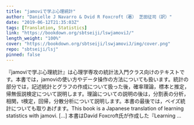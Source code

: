 ```yaml
---
title: "jamoviで学ぶ心理統計"
author: "Danielle J Navarro & Dvid R Foxcroft（著） 芝田征司（訳）"
date: "2019-06-12T21:35:03Z"
tags: [Translation, Statistics]
link: "https://bookdown.org/sbtseiji/lswjamoviJ/"
length_weight: "100%"
cover: "https://bookdown.org/sbtseiji/lswjamoviJ/img/cover.png"
repo: "sbtseiji/lsj"
pinned: false
---
```


『jamoviで学ぶ心理統計』は心理学専攻の統計法入門クラス向けのテキストです。本書では，jamoviの使い方やデータ操作の方法についても扱います。統計の部分では，記述統計とグラフの作成について扱った後，確率理論，標本と推定，帰無仮説検定について説明します。理論についての説明の後は，分割表の分析，相関，t検定，回帰，分散分析について説明します。本書の最後では，ベイズ統計についても取りあげます。This book is a Japanese translation of learning statistics with jamovi. [...] 本書はDavid Foxcroft氏が作成した『Learning ...
